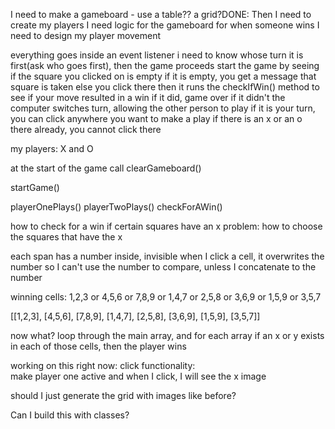 I need to make a gameboard - use a table?? a grid?DONE:
Then I need to create my players
I need logic for the gameboard for when someone wins
I need to design my player movement

everything goes inside an event listener
i need to know whose turn it is first(ask who goes first), then the game proceeds
start the game by seeing if the square you clicked on is empty
if it is empty, you get a message that square is taken
else you click there
then it runs the checkIfWin() method to see if your move resulted in a win
if it did, game over
if it didn't the computer switches turn, allowing the other person to play
if it is your turn, you can click anywhere you want to make a play
if there is an x or an o there already, you cannot click there

my players: X and O

at the start of the game call clearGameboard()

startGame()

playerOnePlays()
playerTwoPlays()
checkForAWin()

how to check for a win
if certain squares have an x
problem: how to choose the squares that have the x

each span has a number inside, invisible
when I click a cell, it overwrites the number so I can't use the number to compare, unless I concatenate to the number

winning cells: 1,2,3 or 4,5,6 or 7,8,9 or 1,4,7 or 2,5,8 or 3,6,9 or 1,5,9 or 3,5,7

[[1,2,3], [4,5,6], [7,8,9], [1,4,7], [2,5,8], [3,6,9], [1,5,9], [3,5,7]]

now what? loop through the main array, and for each array if an x or y exists in each of those cells, then the player wins

working on this right now:
click functionality:  
make player one active and when I click, I will see the x image

should I just generate the grid with images like before?

Can I build this with classes?
